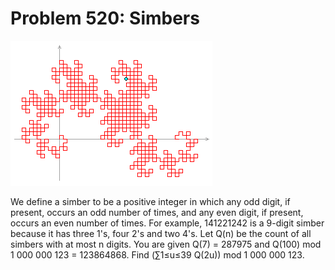 # Problem 520: Simbers

![problem](problem.gif)

We define a simber to be a positive integer in which any odd digit, if
present, occurs an odd number of times, and any even digit, if present,
occurs an even number of times. For example, 141221242 is a 9-digit
simber because it has three 1's, four 2's and two 4's. Let Q(n) be the
count of all simbers with at most n digits. You are given Q(7) = 287975
and Q(100) mod 1 000 000 123 = 123864868. Find (∑1≤u≤39 Q(2u)) mod 1 000
000 123.